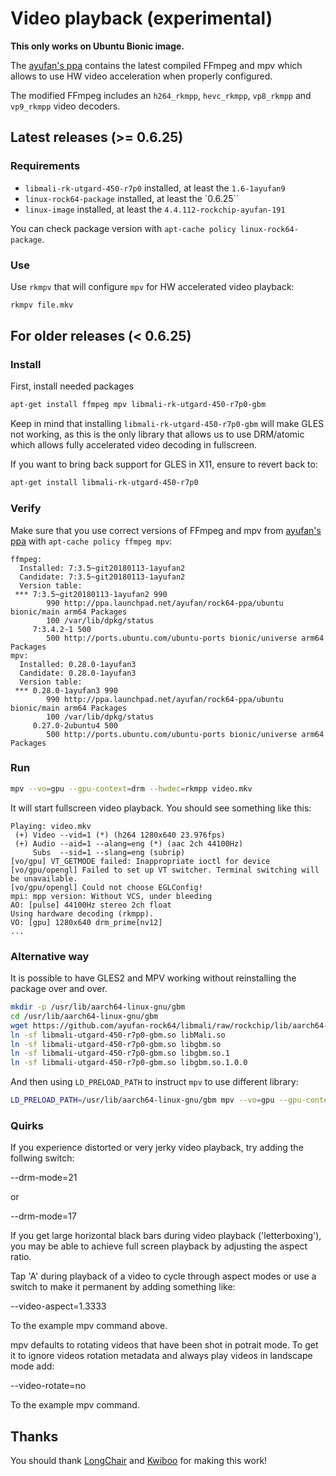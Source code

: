 # Video playback (experimental)

**This only works on Ubuntu Bionic image.**

The [ayufan's ppa](https://launchpad.net/~ayufan/+archive/ubuntu/rock64-ppa) contains the latest compiled FFmpeg and mpv which allows to use HW video acceleration when properly configured.

The modified FFmpeg includes an `h264_rkmpp`, `hevc_rkmpp`, `vp8_rkmpp` and `vp9_rkmpp` video decoders.

## Latest releases (>= 0.6.25)

### Requirements

- `libmali-rk-utgard-450-r7p0` installed, at least the `1.6-1ayufan9`
- `linux-rock64-package` installed, at least the `0.6.25``
- `linux-image` installed, at least the `4.4.112-rockchip-ayufan-191`

You can check package version with `apt-cache policy linux-rock64-package`.

### Use

Use `rkmpv` that will configure `mpv` for HW accelerated video playback:

```bash
rkmpv file.mkv
```

## For older releases (< 0.6.25)

### Install

First, install needed packages

```bash
apt-get install ffmpeg mpv libmali-rk-utgard-450-r7p0-gbm
```

Keep in mind that installing `libmali-rk-utgard-450-r7p0-gbm` will make GLES not working, as this is the only library that allows us to use DRM/atomic which allows fully accelerated video decoding in fullscreen.

If you want to bring back support for GLES in X11, ensure to revert back to:

```bash
apt-get install libmali-rk-utgard-450-r7p0
```

### Verify

Make sure that you use correct versions of FFmpeg and mpv from [ayufan's ppa](https://launchpad.net/~ayufan/+archive/ubuntu/rock64-ppa) with `apt-cache policy ffmpeg mpv`:

```text
ffmpeg:
  Installed: 7:3.5~git20180113-1ayufan2
  Candidate: 7:3.5~git20180113-1ayufan2
  Version table:
 *** 7:3.5~git20180113-1ayufan2 990
        990 http://ppa.launchpad.net/ayufan/rock64-ppa/ubuntu bionic/main arm64 Packages
        100 /var/lib/dpkg/status
     7:3.4.2-1 500
        500 http://ports.ubuntu.com/ubuntu-ports bionic/universe arm64 Packages
mpv:
  Installed: 0.28.0-1ayufan3
  Candidate: 0.28.0-1ayufan3
  Version table:
 *** 0.28.0-1ayufan3 990
        990 http://ppa.launchpad.net/ayufan/rock64-ppa/ubuntu bionic/main arm64 Packages
        100 /var/lib/dpkg/status
     0.27.0-2ubuntu4 500
        500 http://ports.ubuntu.com/ubuntu-ports bionic/universe arm64 Packages
```

### Run

```bash
mpv --vo=gpu --gpu-context=drm --hwdec=rkmpp video.mkv
```

It will start fullscreen video playback. You should see something like this:

```text
Playing: video.mkv
 (+) Video --vid=1 (*) (h264 1280x640 23.976fps)
 (+) Audio --aid=1 --alang=eng (*) (aac 2ch 44100Hz)
     Subs  --sid=1 --slang=eng (subrip)
[vo/gpu] VT_GETMODE failed: Inappropriate ioctl for device
[vo/gpu/opengl] Failed to set up VT switcher. Terminal switching will be unavailable.
[vo/gpu/opengl] Could not choose EGLConfig!
mpi: mpp version: Without VCS, under bleeding
AO: [pulse] 44100Hz stereo 2ch float
Using hardware decoding (rkmpp).
VO: [gpu] 1280x640 drm_prime[nv12]
...
```

### Alternative way

It is possible to have GLES2 and MPV working without reinstalling the package over and over.

```bash
mkdir -p /usr/lib/aarch64-linux-gnu/gbm
cd /usr/lib/aarch64-linux-gnu/gbm
wget https://github.com/ayufan-rock64/libmali/raw/rockchip/lib/aarch64-linux-gnu/libmali-utgard-450-r7p0-gbm.so
ln -sf libmali-utgard-450-r7p0-gbm.so libMali.so
ln -sf libmali-utgard-450-r7p0-gbm.so libgbm.so
ln -sf libmali-utgard-450-r7p0-gbm.so libgbm.so.1
ln -sf libmali-utgard-450-r7p0-gbm.so libgbm.so.1.0.0
```

And then using `LD_PRELOAD_PATH` to instruct `mpv` to use different library:

```bash
LD_PRELOAD_PATH=/usr/lib/aarch64-linux-gnu/gbm mpv --vo=gpu --gpu-context=drm --hwdec=rkmpp video.mkv
```

### Quirks

If you experience distorted or very jerky video playback, try adding the follwing switch:

 --drm-mode=21

or

 --drm-mode=17

If you get large horizontal black bars during video playback ('letterboxing'), you may be able to achieve full screen playback by adjusting the aspect ratio.

Tap 'A' during playback of a video to cycle through aspect modes or use a switch to make it permanent by adding something like:

 --video-aspect=1.3333

To the example mpv command above. 

mpv defaults to rotating videos that have been shot in potrait mode. To get it to ignore videos rotation metadata and always play videos in landscape mode add:

 --video-rotate=no

To the example mpv command.

## Thanks

You should thank [LongChair](https://github.com/LongChair) and [Kwiboo](https://github.com/Kwiboo/) for making this work!
